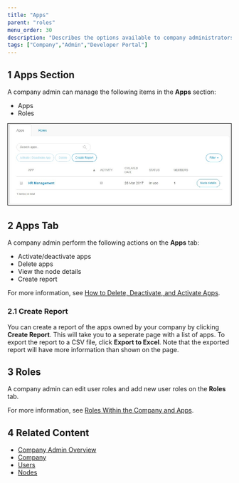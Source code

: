 ```yaml
---
title: "Apps"
parent: "roles"
menu_order: 30
description: "Describes the options available to company administrators in a Mendix app."
tags: ["Company","Admin","Developer Portal"]
---
```


## 1 Apps Section

A company admin can manage the following items in the **Apps** section:

* Apps
* Roles

![](attachments/companyadmin/appsettings.jpg)

## 2 Apps Tab

A company admin perform the following actions on the **Apps** tab:

* Activate/deactivate apps
* Delete apps
* View the node details
* Create report

For more information, see [How to Delete, Deactivate, and Activate Apps](/developerportal/howto/delete-apps).

### 2.1 Create Report

You can create a report of the apps owned by your company by clicking **Create Report**. This will take you to a seperate page with a list of apps. To export the report to a CSV file, click **Export to Excel**. Note that the exported report will have more information than shown on the page.

## 3 Roles

A company admin can edit user roles and add new user roles on the **Roles** tab.

For more information, see [Roles Within the Company and Apps](/developerportal/general/roles).

## 4 Related Content

* [Company Admin Overview](companyadmin-overview)
* [Company](company)
* [Users](users)
* [Nodes](nodes)
